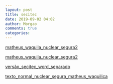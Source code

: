 ```yaml
---
layout: post
title: secitec
date: 2019-09-02 04:02
author: Morgao
comments: true
categories: 
---
```

<a href="https://matematicafibonacci.wordpress.com/wp-content/uploads/2019/09/matheus_waquila_nuclear_segura2.docx">matheus_waquila_nuclear_segura2</a>

<a href="https://matematicafibonacci.wordpress.com/wp-content/uploads/2019/09/matheus_waquila_nuclear_segura2.pdf">matheus_waquila_nuclear_segura2</a>

<a href="https://matematicafibonacci.wordpress.com/wp-content/uploads/2019/09/versc3a3o_secitec_word_separado.docx">versão_secitec_word_separado</a>

<a href="https://matematicafibonacci.wordpress.com/wp-content/uploads/2019/09/texto_normal_nuclear_segura_matheus_waquilica.docx">texto_normal_nuclear_segura_matheus_waquilica</a>

